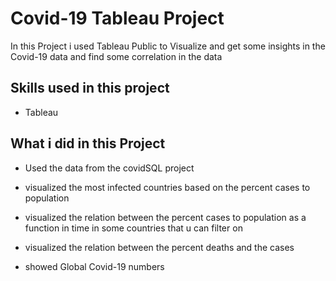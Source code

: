 
# Covid-19 Tableau Project

In this Project i used Tableau Public to Visualize and get some insights in the Covid-19 data
and find some correlation in the data

## Skills used in this project
- Tableau


## What i did in this Project

- Used the data from the covidSQL project
- visualized the most infected countries based on the percent cases to population
- visualized the relation between the percent cases to population as a function in time in some countries that u can filter on

- visualized the relation between the percent deaths and the cases 
- showed Global Covid-19 numbers


